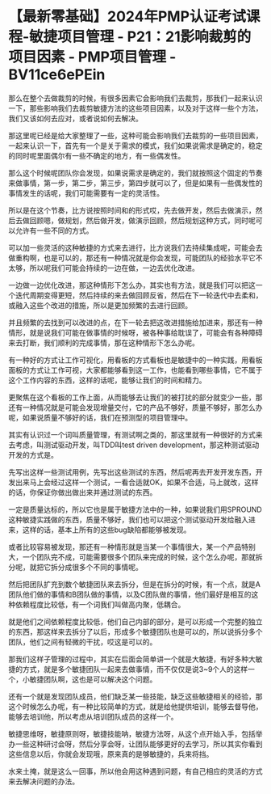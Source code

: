 # 【最新零基础】2024年PMP认证考试课程-敏捷项目管理 - P21：21影响裁剪的项目因素 - PMP项目管理 - BV11ce6ePEin

那么在整个去做裁剪的时候，有很多因素它会影响我们去裁剪，那我们一起来认识一下，那些影响我们去裁剪敏捷方法的这些项目因素，以及对于这样一些个方法，我们又该如何去应对，或者说如何去解决。

那这里呢已经是给大家整理了一些，这种可能会影响我们去裁剪的一些项目因素，一起来认识一下，首先有一个是关于需求的模式，我们如果说需求是确定的，稳定的同时呢里面偶尔有一些不确定的地方，有一些偶发性。

那么这个时候呢团队你会发现，如果说需求是确定的，我们就按照这个固定的节奏来做事情，第一步，第二步，第三步，第四步就可以了，但是如果有一些偶发性的事情发生的话呢，我们可能需要有一定的灵活性。

所以是在这个节奏，比方说按照时间和的形式哎，先去做开发，然后去做演示，然后去做回顾嗯，做规划，然后做开发，做演示回顾，然后规划这种方式，同时呢可以允许有一些不同的方式。

可以加一些灵活的这种敏捷的方式来去进行，比方说我们去持续集成呢，可能会去做重构啊，也是可以的，那还有一种情况就是你会发现，可能团队的经验水平它不太够，所以呢我们可能会持续的一边在做，一边去优化改进。

一边做一边优化改进，那这种情形下怎么办，其实也有方法，就是我们可以把这一个迭代周期变得更短，然后持续的来去做回顾反省，然后在下一轮迭代中去柔和，或融入这些个改进的措施，所以是更加频繁的去进行回顾。

并且频繁的去找到可以改进的点，在下一轮去把这改进措施给加进来，那还有一种情形，就是说我们可能在做事情的时候呀，被各种事给耽误了，可能会有各种障碍来去打断，我们顺利的完成事情，那在这种情形下怎么办呢。

有一种好的方式让工作可视化，用看板的方式看板也是敏捷中的一种实践，用看板面板的方式让工作可视，大家都能够看到这一工作，也能看到哪些事情，它不属于这个工作内容的东西，这样的话呢，能够让我们的时间和精力。

更聚焦在这个看板的工作上面，从而能够去让我们的被打扰的部分就变少一些，那还有一种情况就是可能会发现增量交付，它的产品不够好，质量不够好，那怎么办呢，如果说质量不够好的话，我们在预测型的项目管理中。

其实有认识过一个词叫质量管理，有测试啊之类的，那这里就有一种很好的方式来去考虑，叫测试驱动开发，叫TDD叫test driven development，那这种测试驱动开发的方式是。

先写出这样一些测试用例，先写出这些测试的东西，然后呢再去开发开发东西，开发出来马上会经过这样一个测试，一看合适就OK，如果不合适，马上就改，这样的话，你保证你做出做出来并通过测试的东西。

一定是质量达标的，所以它也是属于敏捷方法中的一种，如果说我们用SPROUND这种敏捷实践做的东西，质量不够好，我们也可以把这个测试驱动开发给融入进来，这样的话，基本上所有的这些bug缺陷都能够被发现。

或者比较容易被发现，那还有一种情形就是当某一个事情很大，某一个产品特别大，一个团队完不成，可能需要很多个团队来完成的时候，这个怎么办呢，那就拆分呢，就把它拆分成很多个不同的事情呢。

然后把团队扩充到数个敏捷团队来去拆分，但是在拆分的时候，有一个点，就是A团队他们做的事情和B团队做的事情，以及C团队做的事情，他们最好是相互的这种依赖程度比较低，有一个词我们叫做高内聚，低耦合。

就是他们之间依赖程度比较低，他们自己内部的部分，是可以形成一个完整的独立的东西，那这样来去拆分了以后，形成多个敏捷团队也是可以的，所以说拆分多个团队，他们之间有轻微的干扰，哎这是可以的。

那我们这样子管理的过程中，其实在后面会简单讲一个就是大敏捷，有好多种大敏捷的方式，就是多个敏捷团队一起来去做事情，而不仅仅是说3~9个人的这样一个，小敏捷团队啊，这也是可以解决这个问题。

还有一个就是发现团队成员，他们缺乏某一些技能，缺乏这些敏捷相关的经验，那这个时候怎么办呢，有一种比较简单的方式，就是给他提供培训，能够去督导他，能够去培训他，所以考虑从培训团队成员的这样一个。

敏捷思维呀，敏捷原则呀，敏捷技能呐，敏捷方法呀，从这个点开始入手，包括举办一些这种研讨会呀，然后分享会呀，让团队能够更好的去学习，所以其实你看到这些信息以后，你就会发现哦，原来真的是够敏捷的，兵来将挡。

水来土掩，就是这么一回事，所以他会用这种遇到问题，有自己相应的灵活的方式来去解决问题的办法。